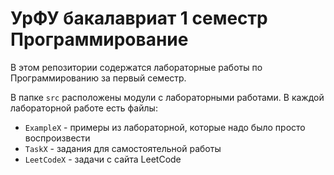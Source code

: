 # УрФУ бакалавриат 1 семестр Программирование
В этом репозитории содержатся лабораторные работы по Программированию за первый семестр.

В папке `src` расположены модули с лабораторными работами.
В каждой лабораторной работе есть файлы:
* `ExampleX` - примеры из лабораторной, которые надо было просто воспроизвести
* `TaskX` - задания для самостоятельной работы
* `LeetCodeX` - задачи с сайта LeetCode
